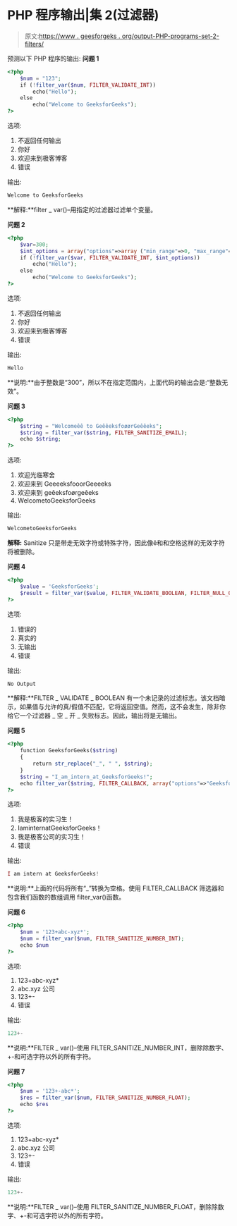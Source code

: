 # PHP 程序输出|集 2(过滤器)

> 原文:[https://www . geesforgeks . org/output-PHP-programs-set-2-filters/](https://www.geeksforgeeks.org/output-php-programs-set-2-filters/)

预测以下 PHP 程序的输出:
**问题 1**

```php
<?php
    $num = "123";
    if (!filter_var($num, FILTER_VALIDATE_INT))
        echo("Hello");
    else
        echo("Welcome to GeeksforGeeks");
?>
```

选项:

1.  不返回任何输出
2.  你好
3.  欢迎来到极客博客
4.  错误

输出:

```php
Welcome to GeeksforGeeks

```

**解释:**filter _ var()–用指定的过滤器过滤单个变量。

**问题 2**

```php
<?php
    $var=300;
    $int_options = array("options"=>array ("min_range"=>0, "max_range"=>256));
    if (!filter_var($var, FILTER_VALIDATE_INT, $int_options))
        echo("Hello");
    else
        echo("Welcome to GeeksforGeeks");
?>
```

选项:

1.  不返回任何输出
2.  你好
3.  欢迎来到极客博客
4.  错误

输出:

```php
Hello

```

**说明:**由于整数是“300”，所以不在指定范围内，上面代码的输出会是:“整数无效”。

**问题 3**

```php
<?php
    $string = "Welcomeêê to GeêêeksfoøørGeêêeks";
    $string = filter_var($string, FILTER_SANITIZE_EMAIL);
    echo $string;
?>
```

选项:

1.  欢迎光临寒舍
2.  欢迎来到 GeeeeksfooorGeeeeks
3.  欢迎来到 geêeksfoørgeêeks
4.  WelcometoGeeksforGeeks

输出:

```php
WelcometoGeeksforGeeks

```

**解释:** Sanitize 只是带走无效字符或特殊字符，因此像ê和和空格这样的无效字符将被删除。

**问题 4**

```php
<?php
    $value = 'GeeksforGeeks';
    $result = filter_var($value, FILTER_VALIDATE_BOOLEAN, FILTER_NULL_ON_FAILURE);
?>
```

选项:

1.  错误的
2.  真实的
3.  无输出
4.  错误

输出:

```php
No Output

```

**解释:**FILTER _ VALIDATE _ BOOLEAN 有一个未记录的过滤标志。该文档暗示，如果值与允许的真/假值不匹配，它将返回空值。然而，这不会发生，除非你给它一个过滤器 _ 空 _ 开 _ 失败标志。因此，输出将是无输出。

**问题 5**

```php
<?php
    function GeeksforGeeks($string)
    {
        return str_replace("_", " ", $string);
    }
    $string = "I_am_intern_at_GeeksforGeeks!";
    echo filter_var($string, FILTER_CALLBACK, array("options"=>"GeeksforGeeks"));
?>
```

选项:

1.  我是极客的实习生！
2.  IaminternatGeeksforGeeks！
3.  我是极客公司的实习生！
4.  错误

输出:

```php
I am intern at GeeksforGeeks!

```

**说明:**上面的代码将所有“_”转换为空格。使用 FILTER_CALLBACK 筛选器和包含我们函数的数组调用 filter_var()函数。

**问题 6**

```php
<?php
    $num = '123+abc-xyz*';
    $num = filter_var($num, FILTER_SANITIZE_NUMBER_INT);
    echo $num
?>
```

选项:

1.  123+abc-xyz*
2.  abc.xyz 公司
3.  123+-
4.  错误

输出:

```php
123+-

```

**说明:**FILTER _ var()–使用 FILTER_SANITIZE_NUMBER_INT，删除除数字、+-和可选字符以外的所有字符。

**问题 7**

```php
<?php
    $num = '123+-abc*';
    $res = filter_var($num, FILTER_SANITIZE_NUMBER_FLOAT);
    echo $res
?>
```

选项:

1.  123+abc-xyz*
2.  abc.xyz 公司
3.  123+-
4.  错误

输出:

```php
123+-

```

**说明:**FILTER _ var()–使用 FILTER_SANITIZE_NUMBER_FLOAT，删除除数字、+-和可选字符以外的所有字符。